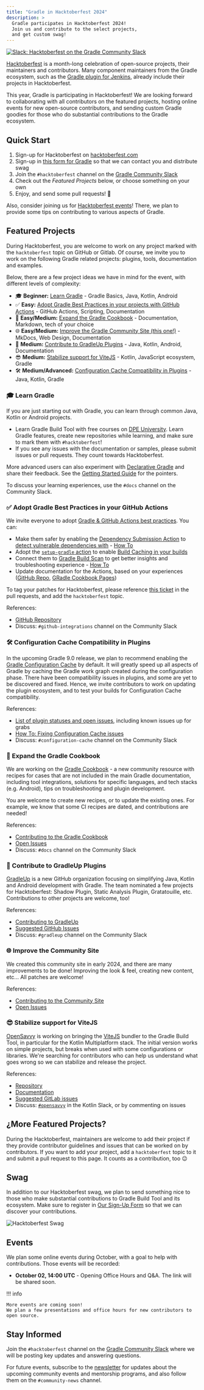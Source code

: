 ```yaml
---
title: "Gradle in Hacktoberfest 2024"
description: >
  Gradle participates in Hacktoberfest 2024!
  Join us and contribute to the select projects,
  and get custom swag!
---
```


[![Slack: Hacktoberfest on the Gradle Community Slack](https://img.shields.io/badge/Slack-%23hacktoberfest-brightgreen?style=flat&logo=slack)](../../../contributing/community-slack.md)

[Hacktoberfest](https://hacktoberfest.com/) is a month-long celebration of open-source projects, their maintainers and contributors.
Many component maintainers from the Gradle ecosystem, such as the
[Gradle plugin for Jenkins](https://plugins.jenkins.io/gradle),
already include their projects in Hacktoberfest.

This year, Gradle is participating in Hacktoberfest!
We are looking forward to collaborating with all contributors on the featured projects, hosting online events for new open-source contributors,
and sending custom Gradle goodies for those who do substantial contributions to the Gradle ecosystem.

## Quick Start

1. Sign-up for Hacktoberfest on [hacktoberfest.com](https://hacktoberfest.com/)
2. Sign-up in [this form for Gradle](https://forms.gle/go2VESj7kDG1QUqV7) so that
  we can contact you and distribute swag
3. Join the `#hacktoberfest` channel on the [Gradle Community Slack](../../../contributing/community-slack.md)
4. Check out the _Featured Projects_ below, or choose something on your own
5. Enjoy, and send some pull requests! :rocket:

Also, consider joining us for [Hacktoberfest events](#events)!
There, we plan to provide some tips on contributing to various aspects of Gradle.

## Featured Projects

During Hacktoberfest,
you are welcome to work on any project marked with the `hacktoberfest` topic on GitHub or Gitlab.
Of course, we invite you to work on the following Gradle related projects:
plugins, tools, documentation and examples.

Below, there are a few project ideas we have in mind for the event,
with different levels of complexity:

- 🎓 **Beginner:** [Learn Gradle](#learn) - Gradle Basics, Java, Kotlin, Android
- ✅ **Easy:** [Adopt Gradle Best Practices in your projects with GitHub Actions](#github-actions) -
  GitHub Actions, Scripting, Documentation
- 📖 **Easy/Medium:** [Expand the Gradle Cookbook](#cookbook) -
  Documentation, Markdown, tech of your choice
- 🌐 **Easy/Medium:** [Improve the Gradle Community Site (this one!)](#community-site) -
  MkDocs, Web Design, Documentation
- 🐘 **Medium:** [Contribute to GradleUp Plugins](#gradleup) -
  Java, Kotlin, Android, Documentation
- 😎 **Medium:** [Stabilize support for ViteJS](#stabilize-support-for-vitejs) -
  Kotlin, JavaScript ecosystem, Gradle
- 🛠️ **Medium/Advanced:** [Configuration Cache Compatibility in Plugins](#configuration-cache) -
  Java, Kotlin, Gradle

<a name="learn"></a>

### 🎓 Learn Gradle

If you are just starting out with Gradle,
you can learn through common
Java, Kotlin or Android projects.

* Learn Gradle Build Tool with free courses on [DPE University](https://dpeuniversity.gradle.com/app/catalog). Learn Gradle features, create new repositories while learning, and make sure to mark them with `#hacktoberfest`!
* If you see any issues with the documentation or samples,
  please submit issues or pull requests. They count towards Hacktoberfest.

More advanced users can also experiment with [Declarative Gradle](https://declarative.gradle.org/) and share their feedback.
See the [Getting Started Guide](https://declarative.gradle.org/docs/getting-started/) for the pointers.

To discuss your learning experiences, use the `#docs` channel on the Community Slack.

<a name="github-actions"></a>

### ✅ Adopt Gradle Best Practices in your GitHub Actions

We invite everyone to adopt [Gradle & GitHub Actions best practices](https://cookbook.gradle.org/ci/github-actions/).
You can:

* Make them safer by enabling the [Dependency Submission Action](https://github.com/gradle/actions/blob/main/dependency-submission/README.md) to [detect vulnerable dependencies with](https://cookbook.gradle.org/ci/github-actions/#detect-vulnerable-dependencies-with-a-dependency-submission-workflow) -
  [How To](https://cookbook.gradle.org/ci/github-actions/#detect-vulnerable-dependencies-with-a-dependency-submission-workflow)
* Adopt the [`setup-gradle` action](https://cookbook.gradle.org/ci/github-actions/) to enable [Build Caching in your builds](https://cookbook.gradle.org/ci/github-actions/#enable-caching-of-downloaded-artifacts)
* Connect them to [Gradle Build Scan](https://docs.gradle.org/current/userguide/build_scans.html) to get better insights and troubleshooting experience - [How To](https://cookbook.gradle.org/ci/github-actions/#configure-github-actions)
* Update documentation for the Actions, based on your experiences
  ([GitHub Repo](https://github.com/gradle/actions), [GRadle Cookbook Pages](https://cookbook.gradle.org/ci/github-actions/))

To tag your patches for Hacktoberfest,
please reference [this ticket](https://github.com/gradle/actions/issues/406)
in the pull requests,
and add the `hacktoberfest` topic.

References:

- [GitHub Repository](https://github.com/gradle/actions)
- Discuss: `#github-integrations` channel on the Community Slack

<a name="configuration-cache"></a>

### 🛠️ Configuration Cache Compatibility in Plugins

In the upcoming Gradle 9.0 release, we plan to recommend enabling the [Gradle Configuration Cache](https://docs.gradle.org/current/userguide/configuration_cache.html) by default.
It will greatly speed up all aspects of Gradle by caching the Gradle work graph created during the configuration phase.
There have been compatibility issues in plugins,
and some are yet to be discovered and fixed.
Hence, we invite contributors to work on updating the plugin ecosystem,
and to test your builds for Configuration Cache compatibility.

References:

- [List of plugin statuses and open issues](https://github.com/gradle/gradle/issues/13490),
  including known issues up for grabs
- [How To: Fixing Configuration Cache issues](https://github.com/gradle/cc-hackathon-2022/blob/main/faq.md#fixing-configuration-cache-issues)
- Discuss: `#configuration-cache` channel on the Community Slack

<a name="cookbook"></a>

### 📖 Expand the Gradle Cookbook

We are working on the [Gradle Cookbook](https://cookbook.gradle.org/) - a new community resource with recipes
for cases that are not included in the main Gradle documentation,
including tool integrations, solutions for specific languages, and tech stacks
(e.g. Android), tips on troubleshooting and plugin development.

You are welcome to create new recipes, or to update the existing ones.
For example, we know that some CI recipes are dated, and contributions are needed!

References:

- [Contributing to the Gradle Cookbook](https://cookbook.gradle.org/CONTRIBUTING/)
- [Open Issues](https://github.com/gradle/cookbook/issues?q=is%3Aissue+is%3Aopen)
- Discuss: `#docs` channel on the Community Slack

<a name="gradleup"></a>

### 🐘 Contribute to GradleUp Plugins

[GradleUp](https://gradleup.com/) is a new GitHub organization focusing on simplifying Java, Kotlin and Android development with Gradle.
The team nominated a few projects for Hacktoberfest: Shadow Plugin, Static Analysis Plugin, Gratatouille, etc. Contributions to other projects are welcome, too!

References:

- [Contributing to GradleUp](https://gradleup.com/docs/community/participate/)
- [Suggested GitHub Issues](https://github.com/search?q=org%3AGradleUp+is%3Aissue+is%3Aopen+label%3A%22hacktoberfest%22%2C%22help+wanted%22%2C%22good+first+issue%22&type=issues)
- Discuss: `#gradleup` channel on the Community Slack

<a name="community-site"></a>

### 🌐 Improve the Community Site

We created this community site in early 2024, and there are many improvements to be done!
Improving the look & feel, creating new content, etc...
All patches are welcome!

References:

* [Contributing to the Community Site](./../../../CONTRIBUTING.md)
* [Open Issues](https://github.com/gradle/community/labels/website)

### 😎 Stabilize support for ViteJS

[OpenSavvy](https://opensavvy.dev) is working on bringing the [ViteJS](https://vitejs.dev/) bundler to the Gradle Build Tool, in particular for the Kotlin Multiplatform stack. The initial version works on simple projects, but breaks when used with some configurations or libraries. We're searching for contributors who can help us understand what goes wrong so we can stabilize and release the project.

References:

* [Repository](https://gitlab.com/opensavvy/automation/kotlin-vite)
* [Documentation](https://opensavvy.gitlab.io/automation/kotlin-vite/api-docs/)
* [Suggested GitLab issues](https://gitlab.com/opensavvy/automation/kotlin-vite/-/issues/?sort=priority&state=opened&or%5Blabel_name%5D%5B%5D=contribution%3A%3Adifficult&or%5Blabel_name%5D%5B%5D=contribution%3A%3Aeasy&or%5Blabel_name%5D%5B%5D=contribution%3A%3Amedium)
* Discuss: [`#opensavvy`](https://slack-chats.kotlinlang.org/c/opensavvy) in the Kotlin Slack, or by commenting on issues

## ¿More Featured Projects?

During the Hacktoberfest, maintainers are welcome to add their project if they provide contributor guidelines and issues that can be worked on by contributors.
If you want to add your project, add a `hacktoberfest` topic to it and submit a pull request to this page.
It counts as a contribution, too :wink:

## Swag

In addition to our Hacktoberfest swag,
we plan to send something nice to those who make substantial contributions to
Gradle Build Tool and its ecosystem.
Make sure to register in [Our Sign-Up Form](https://forms.gle/go2VESj7kDG1QUqV7) so that we can discover your contributions.

![Hacktoberfest Swag](./images/swag.jpg)

## Events

We plan some online events during October, with a goal to help with contributions.
Those events will be recorded:

- **October 02, 14:00 UTC** - Opening Office Hours and Q&A.
  The link will be shared soon.

!!! info

    More events are coming soon!
    We plan a few presentations and office hours for new contributors to open source.

## Stay Informed

Join the `#hacktoberfest` channel on the [Gradle Community Slack](../../../contributing/community-slack.md)
where we will be posting key updates and answering questions.

For future events, subscribe to the [newsletter](https://newsletter.gradle.org/) for updates
about the upcoming community events and mentorship programs,
and also follow them on the `#community-news` channel.
